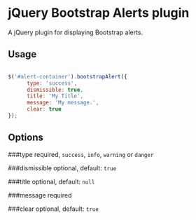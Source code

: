 jQuery Bootstrap Alerts plugin
===========

A jQuery plugin for displaying Bootstrap alerts.

Usage
---

```javascript

$('#alert-container').bootstrapAlert({
      type: 'success',
      dismissible: true,
      title: 'My Title',
      message: 'My message.',
      clear: true
});

```

Options
---

###type
required, `success`, `info`, `warning` or `danger`

###dismissible
optional, default: `true`

###title
optional, default: `null`

###message
required

###clear
optional, default: `true`
